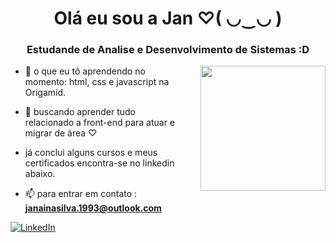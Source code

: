 
<h1 align="center">Olá eu sou a Jan ♡( ◡‿◡ )
 </h1>
<h3 align="center">Estudande de Analise e Desenvolvimento de Sistemas :D </h3>
<img align="right" height="200" style="margin-left: 25px" src="https://i.pinimg.com/originals/47/37/f3/4737f384e164cab17788950cca6a312c.gif"/>
     
- 🌱 o que eu tô aprendendo no momento: html, css e javascript na Origamid.

- 📝 buscando aprender tudo relacionado a front-end para atuar e migrar de área ♡

- já conclui alguns cursos e meus certificados encontra-se no linkedin abaixo. 

- 📫 para entrar em contato : **janainasilva.1993@outlook.com** 

[![LinkedIn](https://img.shields.io/badge/LinkedIn-0077B5?style=for-the-badge&logo=linkedin&logoColor=white)](https://www.linkedin.com/in/janaina-1a35a71bb/)




